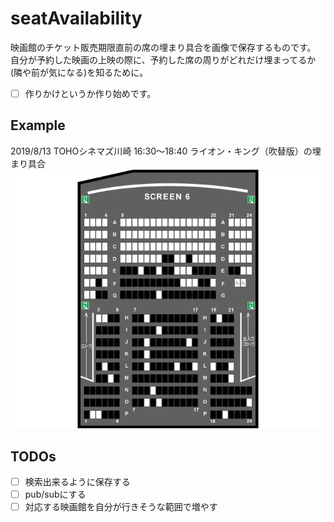 # seatAvailability

映画館のチケット販売期限直前の席の埋まり具合を画像で保存するものです。  
自分が予約した映画の上映の際に、予約した席の周りがどれだけ埋まってるか(隣や前が気になる)を知るために。

- [ ] 作りかけというか作り始めです。

## Example

2019/8/13 TOHOシネマズ川崎 16:30〜18:40 ライオン・キング（吹替版）の埋まり具合  
<img src='example.png'>


## TODOs

- [ ] 検索出来るように保存する
- [ ] pub/subにする
- [ ] 対応する映画館を自分が行きそうな範囲で増やす
